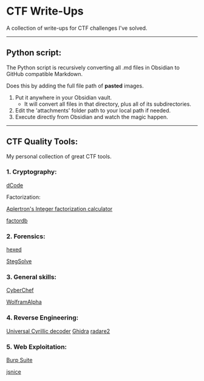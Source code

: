 # CTF Write-Ups
A collection of write-ups for CTF challenges I've solved.

---
## Python script:
The Python script is recursively converting all .md files in Obsidian to GitHub compatible Markdown.

Does this by adding the full file path of **pasted** images.

1.  Put it anywhere in your Obsidian vault. 
	-  It will convert all files in that directory, plus all of its subdirectories.
2.  Edit the 'attachments' folder path to your local path if needed.
3.  Execute directly from Obsidian and watch the magic happen.

---
## CTF Quality Tools:
My personal collection of great CTF tools.

### 1. Cryptography:
[dCode](https://www.dcode.fr/)

Factorization:

[Aplertron's Integer factorization calculator](https://www.alpertron.com.ar/ECM.HTM)

[factordb](http://factordb.com/)

### 2. Forensics:
[hexed](https://hexed.it/)

[StegSolve](https://github.com/zardus/ctf-tools/blob/master/stegsolve/install)

### 3. General skills:
[CyberChef](https://gchq.github.io/CyberChef/)

[WolframAlpha](https://www.wolframalpha.com)

### 4. Reverse Engineering:
[Universal Cyrillic decoder](https://2cyr.com/decode/?lang=en)
[Ghidra](https://ghidra-sre.org/)
[radare2](https://rada.re/n/radare2.html)

### 5. Web Exploitation:
[Burp Suite](https://portswigger.net/burp)

[jsnice](http://www.jsnice.org/)
